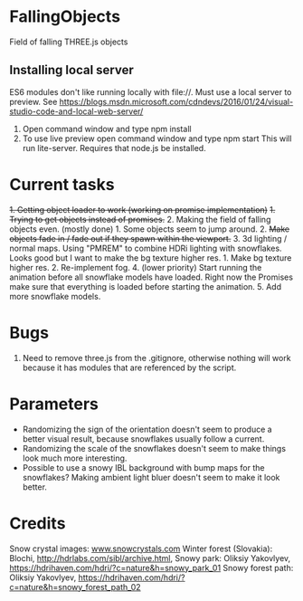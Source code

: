 # FallingObjects
 Field of falling THREE.js objects

## Installing local server
ES6 modules don't like running locally with file://. Must use a local server to preview. See https://blogs.msdn.microsoft.com/cdndevs/2016/01/24/visual-studio-code-and-local-web-server/

 1. Open command window and type npm install
 2. To use live preview open command window and type npm start
 This will run lite-server.
 Requires that node.js be installed.
 
# Current tasks
<s>1. Getting object loader to work (working on promise implementation)</s>
    <s>1. Trying to get objects instead of promises.</s>
2. Making the field of falling objects even. (mostly done)
    1. Some objects seem to jump around.
    2. <s>Make objects fade in / fade out if they spawn within the viewport.</s>
3. 3d lighting / normal maps. Using "PMREM" to combine HDRi lighting with snowflakes. Looks good but I want to make the bg texture higher res.
    1. Make bg texture higher res.
    2. Re-implement fog.
4. (lower priority) Start running the animation before all snowflake models have loaded. Right now the Promises make sure that everything is loaded before starting the animation.
5. Add more snowflake models.

# Bugs
1. Need to remove three.js from the .gitignore, otherwise nothing will work because it has modules that are referenced by the script.

# Parameters
* Randomizing the sign of the orientation doesn't seem to produce a better visual result, because snowflakes usually follow a current.
* Randomizing the scale of the snowflakes doesn't seem to make things look much more interesting.
* Possible to use a snowy IBL background with bump maps for the snowflakes? Making ambient light bluer doesn't seem to make it look better.

# Credits
Snow crystal images: www.snowcrystals.com
Winter forest (Slovakia): Blochi, http://hdrlabs.com/sibl/archive.html, 
Snowy park: Oliksiy Yakovlyev, https://hdrihaven.com/hdri/?c=nature&h=snowy_park_01
Snowy forest path: Oliksiy Yakovlyev, https://hdrihaven.com/hdri/?c=nature&h=snowy_forest_path_02